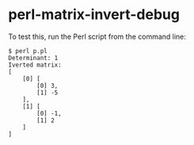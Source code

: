 # perl-matrix-invert-debug

To test this, run the Perl script from the command line:
 
```
$ perl p.pl
Determinant: 1
Iverted matrix: 
[
    [0] [
        [0] 3,
        [1] -5
    ],
    [1] [
        [0] -1,
        [1] 2
    ]
]
```
